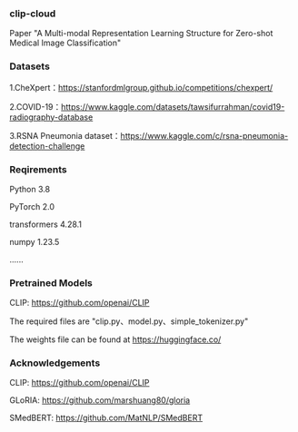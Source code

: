 ### clip-cloud

Paper "A Multi-modal Representation Learning Structure for Zero-shot Medical Image Classification" 

### Datasets
1.CheXpert：https://stanfordmlgroup.github.io/competitions/chexpert/

2.COVID-19：https://www.kaggle.com/datasets/tawsifurrahman/covid19-radiography-database

3.RSNA Pneumonia dataset：https://www.kaggle.com/c/rsna-pneumonia-detection-challenge

### Reqirements
Python 3.8

PyTorch 2.0

transformers 4.28.1

numpy 1.23.5

......


### Pretrained Models
CLIP: https://github.com/openai/CLIP

The required files are "clip.py、model.py、simple_tokenizer.py"

The weights file can be found at https://huggingface.co/


### Acknowledgements
CLIP: https://github.com/openai/CLIP

GLoRIA: https://github.com/marshuang80/gloria

SMedBERT: https://github.com/MatNLP/SMedBERT

